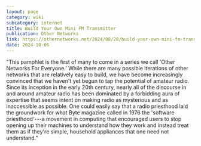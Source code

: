 ```yaml
---
layout: page
category: wiki
subcategory: internet
title: Build Your Own Mini FM Transmitter
publication: Other Networks
link: https://othernetworks.net/2024/08/20/build-your-own-mini-fm-transmitter/
date: 2024-10-06
---
```


"This pamphlet is the first of many to come in a series we call 'Other Networks For Everyone.' While there are many possible iterations of other networks that are relatively easy to build, we have become increasingly convinced that we haven't yet begun to tap the potential of amateur radio. Since its inception in the early 20th century, nearly all of the discourse in and around amateur radio has been dominated by a forbidding aura of expertise that seems intent on making radio as mysterious and as inaccessible as possible. One could easily say that a radio priesthood laid the groundwork for what Byte magazine called in 1976 the 'software priesthood'---a movement in computing that encouraged users to stop opening up their machines to understand how they work and instead treat them as if they're simple, household appliances that one need not understand."

